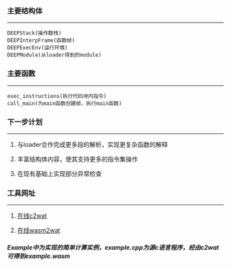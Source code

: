 ### 主要结构体

---

```
DEEPStack(操作数栈)
DEEPInterpFrame(函数帧)
DEEPExecEnv(运行环境)
DEEPModule(从loader得到的module)
```

### 主要函数

---

```
exec_instructions(执行代码块内指令)
call_main(为main函数创建帧，执行main函数)
```

### 下一步计划

---

1. 与loader合作完成更多段的解析，实现更复杂函数的解释

2. 丰富结构体内容，使其支持更多的指令集操作

3. 在现有基础上实现部分异常检查

### 工具网址

---

1. [在线c2wat](https://mbebenita.github.io/WasmExplorer/)

2. [在线wasm2wat](https://webassembly.github.io/wabt/demo/wasm2wat/)

   
##### Example中为实现的简单计算实例，example.cpp为源c语言程序，经由c2wat可得到example.wasm
